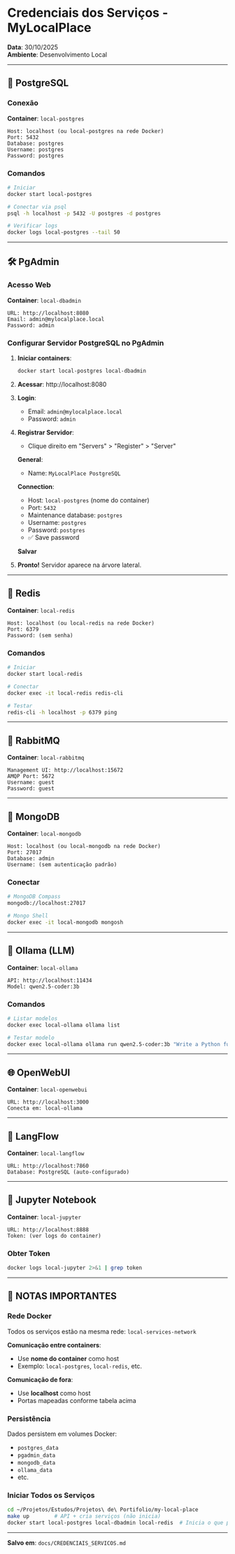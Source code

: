 # Credenciais dos Serviços - MyLocalPlace

**Data**: 30/10/2025  
**Ambiente**: Desenvolvimento Local

---

## 🐘 PostgreSQL

### Conexão

**Container**: `local-postgres`

```
Host: localhost (ou local-postgres na rede Docker)
Port: 5432
Database: postgres
Username: postgres
Password: postgres
```

### Comandos

```bash
# Iniciar
docker start local-postgres

# Conectar via psql
psql -h localhost -p 5432 -U postgres -d postgres

# Verificar logs
docker logs local-postgres --tail 50
```

---

## 🛠️ PgAdmin

### Acesso Web

**Container**: `local-dbadmin`

```
URL: http://localhost:8080
Email: admin@mylocalplace.local
Password: admin
```

### Configurar Servidor PostgreSQL no PgAdmin

1. **Iniciar containers**:
   ```bash
   docker start local-postgres local-dbadmin
   ```

2. **Acessar**: http://localhost:8080

3. **Login**:
   - Email: `admin@mylocalplace.local`
   - Password: `admin`

4. **Registrar Servidor**:
   - Clique direito em "Servers" > "Register" > "Server"
   
   **General**:
   - Name: `MyLocalPlace PostgreSQL`
   
   **Connection**:
   - Host: `local-postgres` (nome do container)
   - Port: `5432`
   - Maintenance database: `postgres`
   - Username: `postgres`
   - Password: `postgres`
   - ✅ Save password
   
   **Salvar**

5. **Pronto!** Servidor aparece na árvore lateral.

---

## 🔴 Redis

**Container**: `local-redis`

```
Host: localhost (ou local-redis na rede Docker)
Port: 6379
Password: (sem senha)
```

### Comandos

```bash
# Iniciar
docker start local-redis

# Conectar
docker exec -it local-redis redis-cli

# Testar
redis-cli -h localhost -p 6379 ping
```

---

## 🐰 RabbitMQ

**Container**: `local-rabbitmq`

```
Management UI: http://localhost:15672
AMQP Port: 5672
Username: guest
Password: guest
```

---

## 🍃 MongoDB

**Container**: `local-mongodb`

```
Host: localhost (ou local-mongodb na rede Docker)
Port: 27017
Database: admin
Username: (sem autenticação padrão)
```

### Conectar

```bash
# MongoDB Compass
mongodb://localhost:27017

# Mongo Shell
docker exec -it local-mongodb mongosh
```

---

## 🤖 Ollama (LLM)

**Container**: `local-ollama`

```
API: http://localhost:11434
Model: qwen2.5-coder:3b
```

### Comandos

```bash
# Listar modelos
docker exec local-ollama ollama list

# Testar modelo
docker exec local-ollama ollama run qwen2.5-coder:3b "Write a Python function"
```

---

## 🌐 OpenWebUI

**Container**: `local-openwebui`

```
URL: http://localhost:3000
Conecta em: local-ollama
```

---

## 🎨 LangFlow

**Container**: `local-langflow`

```
URL: http://localhost:7860
Database: PostgreSQL (auto-configurado)
```

---

## 📓 Jupyter Notebook

**Container**: `local-jupyter`

```
URL: http://localhost:8888
Token: (ver logs do container)
```

### Obter Token

```bash
docker logs local-jupyter 2>&1 | grep token
```

---

## 📝 NOTAS IMPORTANTES

### Rede Docker

Todos os serviços estão na mesma rede: `local-services-network`

**Comunicação entre containers**:
- Use **nome do container** como host
- Exemplo: `local-postgres`, `local-redis`, etc.

**Comunicação de fora**:
- Use **localhost** como host
- Portas mapeadas conforme tabela acima

### Persistência

Dados persistem em volumes Docker:
- `postgres_data`
- `pgadmin_data`
- `mongodb_data`
- `ollama_data`
- etc.

### Iniciar Todos os Serviços

```bash
cd ~/Projetos/Estudos/Projetos\ de\ Portifolio/my-local-place
make up        # API + cria serviços (não inicia)
docker start local-postgres local-dbadmin local-redis  # Inicia o que precisa
```

---

**Salvo em**: `docs/CREDENCIAIS_SERVICOS.md`

